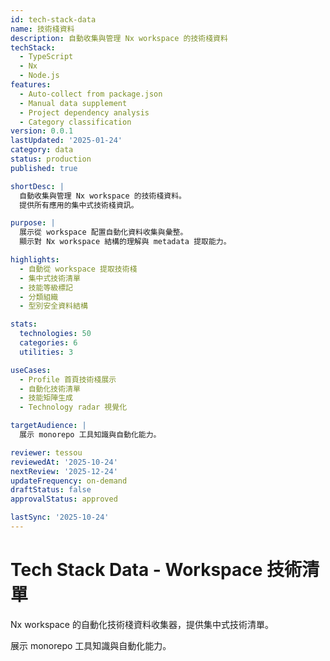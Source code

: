 ```yaml
---
id: tech-stack-data
name: 技術棧資料
description: 自動收集與管理 Nx workspace 的技術棧資料
techStack:
  - TypeScript
  - Nx
  - Node.js
features:
  - Auto-collect from package.json
  - Manual data supplement
  - Project dependency analysis
  - Category classification
version: 0.0.1
lastUpdated: '2025-01-24'
category: data
status: production
published: true

shortDesc: |
  自動收集與管理 Nx workspace 的技術棧資料。
  提供所有應用的集中式技術棧資訊。

purpose: |
  展示從 workspace 配置自動化資料收集與彙整。
  顯示對 Nx workspace 結構的理解與 metadata 提取能力。

highlights:
  - 自動從 workspace 提取技術棧
  - 集中式技術清單
  - 技能等級標記
  - 分類組織
  - 型別安全資料結構

stats:
  technologies: 50
  categories: 6
  utilities: 3

useCases:
  - Profile 首頁技術棧展示
  - 自動化技術清單
  - 技能矩陣生成
  - Technology radar 視覺化

targetAudience: |
  展示 monorepo 工具知識與自動化能力。

reviewer: tessou
reviewedAt: '2025-10-24'
nextReview: '2025-12-24'
updateFrequency: on-demand
draftStatus: false
approvalStatus: approved

lastSync: '2025-10-24'
---
```


# Tech Stack Data - Workspace 技術清單

Nx workspace 的自動化技術棧資料收集器，提供集中式技術清單。

展示 monorepo 工具知識與自動化能力。

